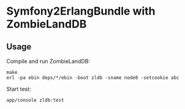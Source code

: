 Symfony2ErlangBundle with ZombieLandDB
======================================

Usage
-----

Compile and run ZombieLandDB:

    make
    erl -pa ebin deps/*/ebin -boot zldb -sname node0 -setcookie abc

Start test:

    app/console zldb:test

